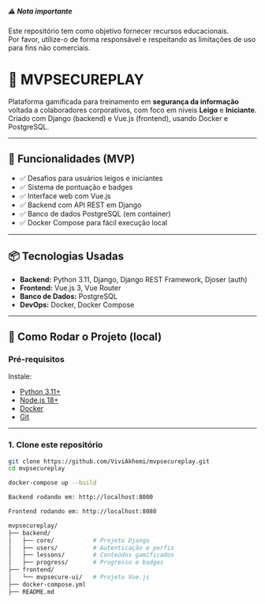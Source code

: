 ##### ⚠️ Nota importante

Este repositório tem como objetivo fornecer recursos educacionais.  
Por favor, utilize-o de forma responsável e respeitando as limitações de uso para fins não comerciais.


# 🔐 MVPSECUREPLAY

Plataforma gamificada para treinamento em **segurança da informação** voltada a colaboradores corporativos, com foco em níveis **Leigo** e **Iniciante**. Criado com Django (backend) e Vue.js (frontend), usando Docker e PostgreSQL.

---

## 🚀 Funcionalidades (MVP)

- ✅ Desafios para usuários leigos e iniciantes
- ✅ Sistema de pontuação e badges
- ✅ Interface web com Vue.js
- ✅ Backend com API REST em Django
- ✅ Banco de dados PostgreSQL (em container)
- ✅ Docker Compose para fácil execução local

---

## 📦 Tecnologias Usadas

- **Backend:** Python 3.11, Django, Django REST Framework, Djoser (auth)
- **Frontend:** Vue.js 3, Vue Router
- **Banco de Dados:** PostgreSQL
- **DevOps:** Docker, Docker Compose

---

## 🧰 Como Rodar o Projeto (local)

### Pré-requisitos

Instale:
- [Python 3.11+](https://www.python.org/)
- [Node.js 18+](https://nodejs.org/)
- [Docker](https://www.docker.com/)
- [Git](https://git-scm.com/)

---

### 1. Clone este repositório

```bash
git clone https://github.com/ViviAkhemi/mvpsecureplay.git
cd mvpsecureplay

docker-compose up --build

Backend rodando em: http://localhost:8000

Frontend rodando em: http://localhost:8080

mvpsecureplay/
├── backend/
│   ├── core/           # Projeto Django
│   ├── users/          # Autenticação e perfis
│   ├── lessons/        # Conteúdos gamificados
│   ├── progress/       # Progresso e badges
├── frontend/
│   └── mvpsecure-ui/   # Projeto Vue.js
├── docker-compose.yml
├── README.md


